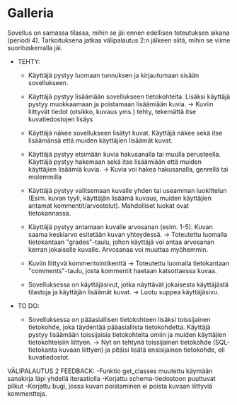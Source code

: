 # Galleria

Sovellus on samassa tilassa, mihin se jäi ennen edellisen toteutuksen aikana (periodi 4). Tarkoituksena jatkaa välipalautus 2:n jälkeen siitä, mihin se viime suorituskerralla jäi.

* TEHTY: 
    * Käyttäjä pystyy luomaan tunnuksen ja kirjautumaan sisään sovellukseen.

    * Käyttäjä pystyy lisäämään sovellukseen tietokohteita. Lisäksi käyttäjä pystyy muokkaamaan ja poistamaan lisäämiään kuvia.
        -> Kuviin liittyvät tiedot (otsikko, kuvaus yms.) tehty, tekemättä itse kuvatiedostojen lisäys

    * Käyttäjä näkee sovellukseen lisätyt kuvat. Käyttäjä näkee sekä itse lisäämänsä että muiden käyttäjien lisäämät kuvat.

    * Käyttäjä pystyy etsimään kuvia hakusanalla tai muulla perusteella. Käyttäjä pystyy hakemaan sekä itse lisäämiään että muiden käyttäjien lisäämiä kuvia.
        -> Kuvia voi hakea hakusanalla, genrellä tai molemmilla

    * Käyttäjä pystyy valitsemaan kuvalle yhden tai useamman luokittelun (Esim. kuvan tyyli, käyttäjän lisäämä kuvaus, muiden käyttäjien antamat kommentit/arvostelut). Mahdolliset luokat ovat tietokannassa.

    * Käyttäjä pystyy antamaan kuvalle arvosanan (esim. 1-5). Kuvan saama keskiarvo esitetään kuvan yhteydessä.
        -> Toteutettu luomalla tietokantaan "grades"-taulu, johon käyttäjä voi antaa arvosanan kerran jokaiselle kuvalle. Arvosanaa voi muuttaa myöhemmin.

    * Kuviin liittyvä kommentointikenttä
        -> Toteutettu luomalla tietokantaan "comments"-taulu, josta kommentit haetaan katsottaessa kuvaa.

    * Sovelluksessa on käyttäjäsivut, jotka näyttävät jokaisesta käyttäjästä tilastoja ja käyttäjän lisäämät kuvat.
        -> Luotu suppea käyttäjäsivu.
        
* TO DO: 

    * Sovelluksessa on pääasiallisen tietokohteen lisäksi toissijainen tietokohde, joka täydentää pääasiallista tietokohdetta. Käyttäjä pystyy lisäämään toissijaisia tietokohteita omiin ja muiden käyttäjien tietokohteisiin liittyen.
        -> Nyt on tehtynä toissijainen tietokohde (SQL-tietokanta kuvaan liittyen) ja pitäisi lisätä ensisijainen tietokohde, eli kuvatiedostot.

VÄLIPALAUTUS 2 FEEDBACK:
 -Funktio get_classes muutettu käymään sanakirja läpi yhdellä iteraatiolla
 -Korjattu schema-tiedostoon puuttuvat pilkut
 -Korjattu bugi, jossa kuvan poistaminen ei poista kuvaan liittyviä kommentteja.
